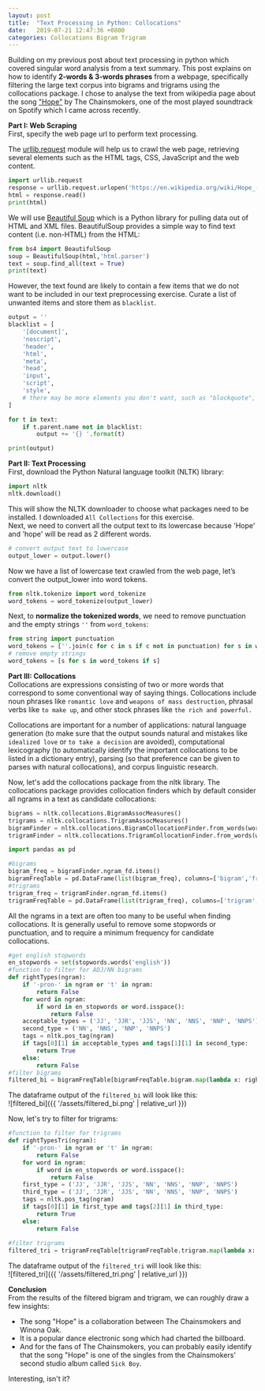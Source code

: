 ```yaml
---
layout: post
title:  "Text Processing in Python: Collocations"
date:   2019-07-21 12:47:36 +0800
categories: Collocations Bigram Trigram
---
```

Building on my previous post about text processing in python which covered singular word analysis from a text summary. This post explains on how to identify **2-words & 3-words phrases** from a webpage, specifically filtering the large text corpus into bigrams and trigrams using the collocations package. I chose to analyse the text from wikipedia page about the song ["Hope"][songlink] by The Chainsmokers, one of the most played soundtrack on Spotify which I came across recently.  


**Part I: Web Scraping** <br>
First, specify the web page url to perform text processing.

The [urllib.request][urllib] module will help us to crawl the web page, retrieving several elements such as the HTML tags, CSS, JavaScript and the web content.

```python
import urllib.request
response = urllib.request.urlopen('https://en.wikipedia.org/wiki/Hope_(The_Chainsmokers_song)')
html = response.read()
print(html)
```

We will use [Beautiful Soup][BS] which is a Python library for pulling data out of HTML and XML files. BeautifulSoup provides a simple way to find text content (i.e. non-HTML) from the HTML:

```python
from bs4 import BeautifulSoup
soup = BeautifulSoup(html,'html.parser')
text = soup.find_all(text = True)
print(text)
```
However, the text found are likely to contain a few items that we do not want to be included in our text preprocessing exercise. Curate a list of unwanted items and store them as `blacklist`.

```python
output = ''
blacklist = [
    '[document]',
    'noscript',
    'header',
    'html',
    'meta',
    'head', 
    'input',
    'script',
    'style',
    # there may be more elements you don't want, such as "blockquote", etc.
]

for t in text:
    if t.parent.name not in blacklist:
        output += '{} '.format(t)

print(output)
```

**Part II: Text Processing** <br>
First, download the Python Natural language toolkit (NLTK) library:
```python
import nltk
nltk.download()
```
This will show the NLTK downloader to choose what packages need to be installed. I downloaded `All Collections` for this exercise. <br>
Next, we need to convert all the output text to its lowercase because 'Hope' and 'hope' will be read as 2 different words.
```python
# convert output text to lowercase
output_lower = output.lower()
```
Now we have a list of lowercase text crawled from the web page, let’s convert the output_lower into word tokens.
```python
from nltk.tokenize import word_tokenize 
word_tokens = word_tokenize(output_lower)
```

Next, to **normalize the tokenized words**, we need to remove punctuation and the empty strings `''` from `word_tokens`:
```python
from string import punctuation
word_tokens = [''.join(c for c in s if c not in punctuation) for s in word_tokens]
# remove empty strings
word_tokens = [s for s in word_tokens if s]
```

**Part III: Collocations** <br> 
Collocations are expressions consisting of two or more words that correspond to some conventional way of saying things. Collocations include noun phrases like `romantic love` and `weapons of mass destruction`, phrasal verbs like `to make up`, and other stock phrases like `the rich and powerful.`

Collocations are important for a number of applications: natural language generation (to make sure that the output sounds natural and mistakes like `idealized love` or `to take a decision` are avoided), computational lexicography (to automatically identify the important collocations to be listed in a dictionary entry), parsing (so that preference can be given to parses with natural collocations), and corpus linguistic research.

Now, let's add the collocations package from the nltk library. The collocations package provides collocation finders which by default consider all ngrams in a text as candidate collocations:

```python
bigrams = nltk.collocations.BigramAssocMeasures()
trigrams = nltk.collocations.TrigramAssocMeasures()
bigramFinder = nltk.collocations.BigramCollocationFinder.from_words(word_tokens)
trigramFinder = nltk.collocations.TrigramCollocationFinder.from_words(word_tokens)

import pandas as pd

#bigrams
bigram_freq = bigramFinder.ngram_fd.items()
bigramFreqTable = pd.DataFrame(list(bigram_freq), columns=['bigram','freq']).sort_values(by='freq', ascending=False)
#trigrams
trigram_freq = trigramFinder.ngram_fd.items()
trigramFreqTable = pd.DataFrame(list(trigram_freq), columns=['trigram','freq']).sort_values(by='freq', ascending=False)
```

All the ngrams in a text are often too many to be useful when finding collocations. It is generally useful to remove some stopwords or punctuation, and to require a minimum frequency for candidate collocations.

```python
#get english stopwords
en_stopwords = set(stopwords.words('english'))
#function to filter for ADJ/NN bigrams
def rightTypes(ngram):
    if '-pron-' in ngram or 't' in ngram:
        return False
    for word in ngram:
        if word in en_stopwords or word.isspace():
            return False
    acceptable_types = ('JJ', 'JJR', 'JJS', 'NN', 'NNS', 'NNP', 'NNPS')
    second_type = ('NN', 'NNS', 'NNP', 'NNPS')
    tags = nltk.pos_tag(ngram)
    if tags[0][1] in acceptable_types and tags[1][1] in second_type:
        return True
    else:
        return False
#filter bigrams
filtered_bi = bigramFreqTable[bigramFreqTable.bigram.map(lambda x: rightTypes(x))]
```
The dataframe output of the `filtered_bi` will look like this: <br>
![filtered_bi]({{ '/assets/filtered_bi.png' | relative_url }}) 

Now, let's try to filter for trigrams: <br>
```python
#function to filter for trigrams
def rightTypesTri(ngram):
    if '-pron-' in ngram or 't' in ngram:
        return False
    for word in ngram:
        if word in en_stopwords or word.isspace():
            return False
    first_type = ('JJ', 'JJR', 'JJS', 'NN', 'NNS', 'NNP', 'NNPS')
    third_type = ('JJ', 'JJR', 'JJS', 'NN', 'NNS', 'NNP', 'NNPS')
    tags = nltk.pos_tag(ngram)
    if tags[0][1] in first_type and tags[2][1] in third_type:
        return True
    else:
        return False
    
#filter trigrams
filtered_tri = trigramFreqTable[trigramFreqTable.trigram.map(lambda x: rightTypesTri(x))]

```
The dataframe output of the `filtered_tri` will look like this: <br>
![filtered_tri]({{ '/assets/filtered_tri.png' | relative_url }}) 

**Conclusion**<br>
From the results of the filtered bigram and trigram, we can roughly draw a few insights: 
+ The song "Hope" is a collaboration between The Chainsmokers and Winona Oak. 
+ It is a popular dance electronic song which had charted the billboard. 
+ And for the fans of The Chainsmokers, you can probably easily identify that the song "Hope" is one of the singles from the Chainsmokers' second studio album called `Sick Boy`.

Interesting, isn't it? 

[songlink]: https://en.wikipedia.org/wiki/Hope_(The_Chainsmokers_song)
[urllib]: https://docs.python.org/3/library/urllib.request.html
[BS]: https://www.crummy.com/software/BeautifulSoup/bs4/doc/

